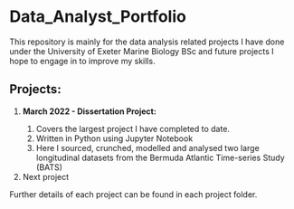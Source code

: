 # Data_Analyst_Portfolio
This repository is mainly for the data analysis related projects I have done under the University of Exeter Marine Biology BSc and future projects I hope to engage in to improve my skills.

## Projects:

<ol>
  <li> <b>March 2022 - Dissertation Project:</b> </li>
    <ol>
      <li>Covers the largest project I have completed to date.</li>
      <li>Written in Python using Jupyter Notebook</li>
      <li>Here I sourced, crunched, modelled and analysed two large longitudinal datasets from the Bermuda Atlantic Time-series Study (BATS)</li>
    </ol>
  </li>
  <li>Next project</li>
</ol>
  


Further details of each project can be found in each project folder.
